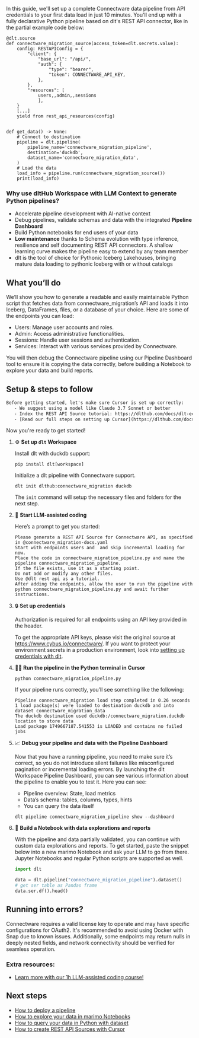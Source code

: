In this guide, we'll set up a complete Connectware data pipeline from API credentials to your first data load in just 10 minutes. You'll end up with a fully declarative Python pipeline based on dlt's REST API connector, like in the partial example code below:

```python-outcome
@dlt.source
def connectware_migration_source(access_token=dlt.secrets.value):
    config: RESTAPIConfig = {
        "client": {
            "base_url": "/api/",
            "auth": {
                "type": "bearer",
                "token": CONNECTWARE_API_KEY,
            },
        },
        "resources": [
            users,,admin,,sessions
            ],
    }
    [...]
    yield from rest_api_resources(config)


def get_data() -> None:
    # Connect to destination
    pipeline = dlt.pipeline(
        pipeline_name='connectware_migration_pipeline',
        destination='duckdb',
        dataset_name='connectware_migration_data', 
    )
    # Load the data
    load_info = pipeline.run(connectware_migration_source())
    print(load_info) 
```

### Why use dltHub Workspace with LLM Context to generate Python pipelines?

- Accelerate pipeline development with AI-native context
- Debug pipelines, validate schemas and data with the integrated **Pipeline Dashboard**
- Build Python notebooks for end users of your data
- **Low maintenance** thanks to Schema evolution with type inference, resilience and self documenting REST API connectors. A shallow learning curve makes the pipeline easy to extend by any team member
- dlt is the tool of choice for Pythonic Iceberg Lakehouses, bringing mature data loading to pythonic Iceberg with or without catalogs

## What you’ll do

We’ll show you how to generate a readable and easily maintainable Python script that fetches data from connectware_migration’s API and loads it into Iceberg, DataFrames, files, or a database of your choice. Here are some of the endpoints you can load:

- Users: Manage user accounts and roles.
- Admin: Access administrative functionalities.
- Sessions: Handle user sessions and authentication.
- Services: Interact with various services provided by Connectware.

You will then debug the Connectware pipeline using our Pipeline Dashboard tool to ensure it is copying the data correctly, before building a Notebook to explore your data and build reports.

## Setup & steps to follow

```default
Before getting started, let's make sure Cursor is set up correctly:
   - We suggest using a model like Claude 3.7 Sonnet or better
   - Index the REST API Source tutorial: https://dlthub.com/docs/dlt-ecosystem/verified-sources/rest_api/ and add it to context as **@dlt rest api**
   - [Read our full steps on setting up Cursor](https://dlthub.com/docs/dlt-ecosystem/llm-tooling/cursor-restapi#23-configuring-cursor-with-documentation)
```

Now you're ready to get started!

1. ⚙️ **Set up `dlt` Workspace**
    
    Install dlt with duckdb support:
    ```shell
    pip install dlt[workspace]
    ```

    Initialize a dlt pipeline with Connectware support.
    ```shell
    dlt init dlthub:connectware_migration duckdb
    ```

    The `init` command will setup the necessary files and folders for the next step.
    
2. 🤠 **Start LLM-assisted coding**
    
    Here’s a prompt to get you started:
    
    ```prompt
    Please generate a REST API Source for Connectware API, as specified in @connectware_migration-docs.yaml 
    Start with endpoints users and  and skip incremental loading for now. 
    Place the code in connectware_migration_pipeline.py and name the pipeline connectware_migration_pipeline. 
    If the file exists, use it as a starting point. 
    Do not add or modify any other files. 
    Use @dlt rest api as a tutorial. 
    After adding the endpoints, allow the user to run the pipeline with python connectware_migration_pipeline.py and await further instructions.
    ```

    
3. 🔒 **Set up credentials** 
    
    Authorization is required for all endpoints using an API key provided in the header.
    
    To get the appropriate API keys, please visit the original source at https://www.cybus.io/connectware/.
    If you want to protect your environment secrets in a production environment, look into [setting up credentials with dlt](https://dlthub.com/docs/walkthroughs/add_credentials).
    
4. 🏃‍♀️ **Run the pipeline in the Python terminal in Cursor**
    
    ```shell
    python connectware_migration_pipeline.py
    ```
    
    If your pipeline runs correctly, you’ll see something like the following:
    
    ```shell
    Pipeline connectware_migration load step completed in 0.26 seconds
    1 load package(s) were loaded to destination duckdb and into dataset connectware_migration_data
    The duckdb destination used duckdb:/connectware_migration.duckdb location to store data
    Load package 1749667187.541553 is LOADED and contains no failed jobs
    ```
    
5. 📈 **Debug your pipeline and data with the Pipeline Dashboard**

    Now that you have a running pipeline, you need to make sure it’s correct, so you do not introduce silent failures like misconfigured pagination or incremental loading errors. By launching the dlt Workspace Pipeline Dashboard, you can see various information about the pipeline to enable you to test it. Here you can see:
    - Pipeline overview: State, load metrics
    - Data’s schema: tables, columns, types, hints
    - You can query the data itself
    
    ```shell
    dlt pipeline connectware_migration_pipeline show --dashboard
    ```
    
6. 🐍 **Build a Notebook with data explorations and reports**

    With the pipeline and data partially validated, you can continue with custom data explorations and reports. To get started, paste the snippet below into a new marimo Notebook and ask your LLM to go from there. Jupyter Notebooks and regular Python scripts are supported as well.

    
    ```python
    import dlt

   data = dlt.pipeline("connectware_migration_pipeline").dataset()
   # get ser table as Pandas frame
   data.ser.df().head()
    ```

## Running into errors?

Connectware requires a valid license key to operate and may have specific configurations for OAuth2. It's recommended to avoid using Docker with Snap due to known issues. Additionally, some endpoints may return nulls in deeply nested fields, and network connectivity should be verified for seamless operation.

### Extra resources:

- [Learn more with our 1h LLM-assisted coding course!](https://www.youtube.com/watch?v=GGid70rnJuM)

## Next steps

- [How to deploy a pipeline](https://dlthub.com/docs/walkthroughs/deploy-a-pipeline)
- [How to explore your data in marimo Notebooks](https://dlthub.com/docs/general-usage/dataset-access/marimo)
- [How to query your data in Python with dataset](https://dlthub.com/docs/general-usage/dataset-access/dataset)
- [How to create REST API Sources with Cursor](https://dlthub.com/docs/dlt-ecosystem/llm-tooling/cursor-restapi)